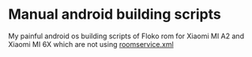 # Manual android building scripts
My painful android os building scripts of Floko rom for Xiaomi MI A2 and Xiaomi MI 6X which are not using [roomservice.xml](https://github.com/shoukolate/local_manifests)
